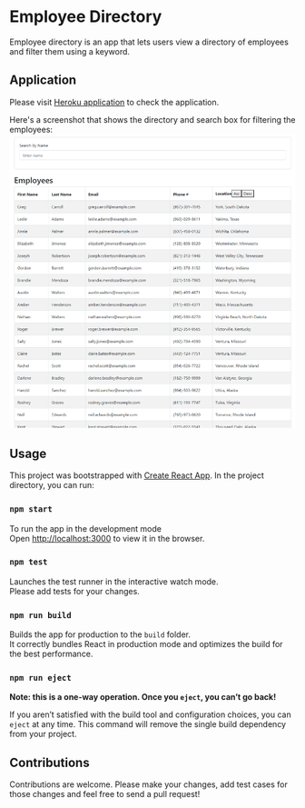 # Employee Directory
Employee directory is an app that lets users view a directory of employees and  filter them using a keyword.

## Application
Please visit [Heroku application](https://rocky-ridge-37011.herokuapp.com/) to check the application.

Here's a screenshot that shows the directory and search box for filtering the employees:
![Home Page](./assets/homepage.png) 

## Usage 
This project was bootstrapped with [Create React App](https://github.com/facebook/create-react-app).
In the project directory, you can run: 

### `npm start`
To run the app in the development mode<br />
Open [http://localhost:3000](http://localhost:3000) to view it in the browser.

### `npm test`

Launches the test runner in the interactive watch mode.<br />
Please add tests for your changes.
### `npm run build`

Builds the app for production to the `build` folder.<br />
It correctly bundles React in production mode and optimizes the build for the best performance.

### `npm run eject`

**Note: this is a one-way operation. Once you `eject`, you can’t go back!**

If you aren’t satisfied with the build tool and configuration choices, you can `eject` at any time. This command will remove the single build dependency from your project.

## Contributions
Contributions are welcome. Please make your changes, add test cases for those changes and feel free to send a pull request!